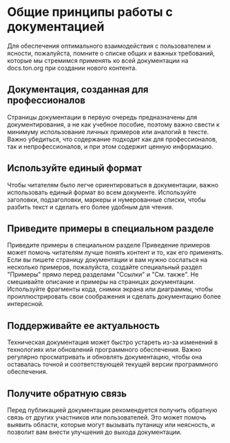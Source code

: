 # Общие принципы работы с документацией

Для обеспечения оптимального взаимодействия с пользователем и ясности, пожалуйста, помните о списке общих и важных требований, которые мы стремимся применять ко всей документации на docs.ton.org при создании нового контента.

## Документация, созданная для профессионалов

Страницы документации в первую очередь предназначены для документирования, а не как учебное пособие, поэтому важно свести к минимуму использование личных примеров или аналогий в тексте. Важно убедиться, что содержание подходит как для профессионалов, так и непрофессионалов, и при этом содержит ценную информацию.

## Используйте единый формат

Чтобы читателям было легче ориентироваться в документации, важно использовать единый формат во всем документе. Используйте заголовки, подзаголовки, маркеры и нумерованные списки, чтобы разбить текст и сделать его более удобным для чтения.

## Приведите примеры в специальном разделе

Приведите примеры в специальном разделе
Приведение примеров может помочь читателям лучше понять контент и то, как его применять. Если вы пишете страницу документации и вам нужно сослаться на несколько примеров, пожалуйста, создайте специальный раздел "Примеры" прямо перед разделами "Ссылки" и "См. также". Не смешивайте описание и примеры на страницах документации. Используйте фрагменты кода, снимки экрана или диаграммы, чтобы проиллюстрировать свои соображения и сделать документацию более интересной.

## Поддерживайте ее актуальность

Техническая документация может быстро устареть из-за изменений в технологиях или обновлений программного обеспечения. Важно регулярно просматривать и обновлять документацию, чтобы она оставалась точной и соответствующей текущей версии программного обеспечения.

## Получите обратную связь

Перед публикацией документации рекомендуется получить обратную связь от других участников или пользователей. Это может помочь выявить области, которые могут вызывать путаницу или неясность, и позволит вам внести улучшения до выхода документации.
